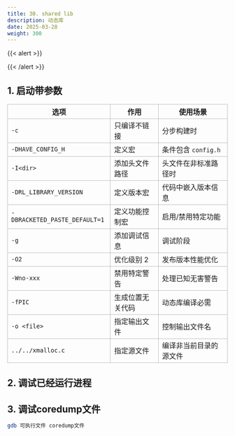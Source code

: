 ```yaml
---
title: 30. shared lib
description: 动态库
date: 2025-03-28
weight: 300
---
```


<style>
th, td {
  border: 1px solid rgb(190, 190, 190);
}
</style>

{{< alert >}}



{{< /alert >}}


## 1. 启动带参数



| 选项                          | 作用             | 使用场景               |
| ----------------------------- | ---------------- | ---------------------- |
| `-c`                          | 只编译不链接     | 分步构建时             |
| `-DHAVE_CONFIG_H`             | 定义宏           | 条件包含 `config.h`    |
| `-I<dir>`                     | 添加头文件路径   | 头文件在非标准路径时   |
| `-DRL_LIBRARY_VERSION`        | 定义版本宏       | 代码中嵌入版本信息     |
| `-DBRACKETED_PASTE_DEFAULT=1` | 定义功能控制宏   | 启用/禁用特定功能      |
| `-g`                          | 添加调试信息     | 调试阶段               |
| `-O2`                         | 优化级别 2       | 发布版本性能优化       |
| `-Wno-xxx`                    | 禁用特定警告     | 处理已知无害警告       |
| `-fPIC`                       | 生成位置无关代码 | 动态库编译必需         |
| `-o <file>`                   | 指定输出文件     | 控制输出文件名         |
| `../../xmalloc.c`             | 指定源文件       | 编译非当前目录的源文件 |



## 2. 调试已经运行进程




## 3. 调试coredump文件

```bash
gdb 可执行文件 coredump文件

```

